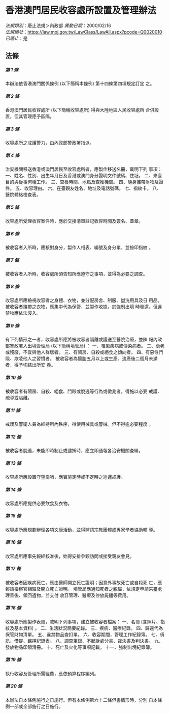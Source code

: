 # 香港澳門居民收容處所設置及管理辦法

*法規類別*：廢止法規＞內政部
*異動日期*：2000/02/16  
*法規網址*：https://law.moj.gov.tw/LawClass/LawAll.aspx?pcode=Q0020010
*已廢止*：是


## 法條
##### 第 1 條
本辦法依香港澳門關係條例 (以下簡稱本條例) 第十四條第四項規定訂定
之。

##### 第 2 條
香港澳門居民收容處所 (以下簡稱收容處所) 得與大陸地區人民收容處所
合併設置，但其管理應予區隔。

##### 第 3 條
收容處所之戒護警力，由內政部警政署指派。

##### 第 4 條
治安機關移送香港或澳門居民至收容處所者，應製作移送名冊，載明下列
事項：
一、姓名、性別、出生年月日及香港或澳門身分證明文件號碼、住址。
二、來臺目的與從事何種工作。
三、查獲時間、地點及查獲機關。
四、隨身攜帶財物及證件。
五、收容理由。
六、在臺親友姓名、地址及電話號碼。
七、指紋卡。
八、醫院體格檢查表。


##### 第 5 條
收容處所受理收容案件時，應於交接清單註記收容時間及簽名、蓋章。

##### 第 6 條
被收容者入所時，應核對身分，製作人相表、編號及身分單，並捺印指紋
。

##### 第 7 條
被收容者入所時，收容處所須告知所應遵守之事項，並得為必要之調查。

##### 第 8 條
收容處所應檢視收容者之身體、衣物，並分配房舍、制服、盥洗用具及日
用品。被收容者攜帶之衣物，應集中代為保管，並製作收據，於強制出境
時發還。但違禁物應依法沒入。

##### 第 9 條
有下列情形之一者，收容處所應將被收容者隔離或護送至醫院治療，並陳
報內政部警政署入出境管理局 (以下簡稱境管局) ：
一、罹患疾病或傳染病者。
二、衰老或殘廢，不宜與他人群居者。
三、有鬧房、自殺或絕食之傾向者。
四、有惡性鬥毆、欺凌他人之習慣者。
被收容者為懷胎五月以上或生產、流產後二個月未滿者，得予切結出所安
養。


##### 第 10 條
被收容者有鬧房、自殺、絕食、鬥毆或脫逃等行為或徵兆者，得施以必要
戒護、疏導或隔離。

##### 第 11 條
戒護及警衛人員為維持所內秩序，得使用械具或警械。但不得逾必要程度
。

##### 第 12 條
被收容者脫逃，未能即時制止或逮捕時，應立即通報各治安機關查緝。

##### 第 13 條
收容處所應設置守望崗哨，應實施定時或不定時之巡邏戒護。

##### 第 14 條
收容處所應提供必要飲食及衣物。

##### 第 15 條
收容處所應規劃辦理各項文康活動，並得聘請宗教團體或專家學者協助輔
導。

##### 第 16 條
收容處所應事先報經核准後，始得安排參觀訪問或接受親友會見。

##### 第 17 條
被收容者因疾病死亡，應由醫師開立死亡證明；因意外事故死亡或自殺死
亡，應報請檢察官相驗及開立死亡證明。
境管局應通知死者之親屬，依規定申請來臺處理善後、領回遺物，並支付
收容管理、醫療及停放屍體等費用。

##### 第 18 條
收容處所應製作表冊，載明下列事項，建立被收容者檔案：
一、名冊 (含照片、指紋及基本資料) 。
二、生活狀況簡要紀錄。
三、疾病、醫療紀錄。
四、歸還代為保管財物清單。
五、違禁物品查扣單。
六、收容期間，管理工作紀錄簿。
七、偵訊、借提、羈押紀錄表。
八、調查筆錄、不起訴處分書、裁決書及判決書。
九、發放物品印領清冊。
十、死亡及火化等事項記載。
十一、強制出境紀錄簿。

##### 第 19 條
執行收容及管理所需經費，應依預算程序編列。

##### 第 20 條
本辦法自本條例施行之日施行。但有本條例第六十二條但書情形時，分別
自本條例一部或全部施行之日施行。


